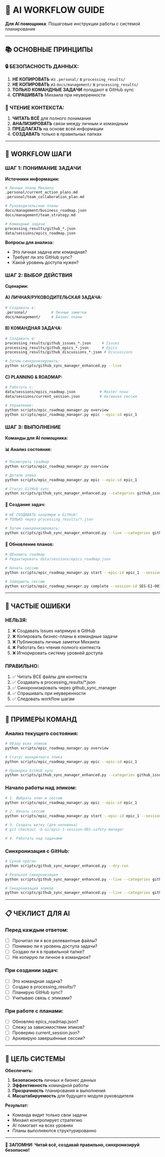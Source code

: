 # 🔄 AI WORKFLOW GUIDE

**Для AI помощника**: Пошаговые инструкции работы с системой планирования

---

## 📚 ОСНОВНЫЕ ПРИНЦИПЫ

### **🔒 БЕЗОПАСНОСТЬ ДАННЫХ:**
1. **НЕ КОПИРОВАТЬ** из `.personal/` в `processing_results/`
2. **НЕ КОПИРОВАТЬ** из `docs/management/` в `processing_results/`
3. **ТОЛЬКО КОМАНДНЫЕ ЗАДАЧИ** попадают в GitHub sync
4. **СПРАШИВАТЬ** Михаила при неуверенности

### **📖 ЧТЕНИЕ КОНТЕКСТА:**
1. **ЧИТАТЬ ВСЁ** для полного понимания
2. **АНАЛИЗИРОВАТЬ** связи между личным и командным
3. **ПРЕДЛАГАТЬ** на основе всей информации
4. **СОЗДАВАТЬ** только в правильных папках

---

## 🎯 WORKFLOW ШАГИ

### **ШАГ 1: ПОНИМАНИЕ ЗАДАЧИ**

**Источники информации:**
```bash
# Личные планы Михаила
.personal/current_action_plans.md
.personal/team_collaboration_plan.md

# Руководительские планы  
docs/management/business_roadmap.json
docs/management/team_strategy.md

# Командные задачи
processing_results/github_*.json
data/sessions/epics_roadmap.json
```

**Вопросы для анализа:**
- Это личная задача или командная?
- Требует ли это GitHub sync?
- Какой уровень доступа нужен?

### **ШАГ 2: ВЫБОР ДЕЙСТВИЯ**

**Сценарии:**

#### **A) ЛИЧНАЯ/РУКОВОДИТЕЛЬСКАЯ ЗАДАЧА:**
```bash
# Создавать в:
.personal/           # Личные заметки
docs/management/     # Бизнес планы
```

#### **B) КОМАНДНАЯ ЗАДАЧА:**
```bash  
# Создавать в:
processing_results/github_issues_*.json     # Issues
processing_results/github_epics_*.json      # Epics  
processing_results/github_discussions_*.json # Discussions

# Затем синхронизировать:
python scripts/github_sync_manager_enhanced.py --live
```

#### **C) PLANNING & ROADMAP:**
```bash
# Работать с:
data/sessions/epics_roadmap.json           # Master план
data/sessions/current_session.json         # Активная сессия

# Управление:
python scripts/epic_roadmap_manager.py overview
python scripts/epic_roadmap_manager.py epic --epic-id epic_1
```

### **ШАГ 3: ВЫПОЛНЕНИЕ**

**Команды для AI помощника:**

#### **📊 Анализ состояния:**
```bash
# Посмотреть roadmap
python scripts/epic_roadmap_manager.py overview

# Детали эпика
python scripts/epic_roadmap_manager.py epic --epic-id epic_1

# Статус GitHub sync
python scripts/github_sync_manager_enhanced.py --categories github_issues
```

#### **🚀 Создание задач:**
```bash
# НЕ СОЗДАВАТЬ напрямую в GitHub!
# ТОЛЬКО через processing_results/*.json

# Затем синхронизировать:
python scripts/github_sync_manager_enhanced.py --live --categories github_issues
```

#### **📝 Обновление планов:**
```bash
# Обновить roadmap
# Редактировать data/sessions/epics_roadmap.json

# Начать сессию
python scripts/epic_roadmap_manager.py start --epic-id epic_1 --session-id SES-E1-001

# Завершить сессию  
python scripts/epic_roadmap_manager.py complete --session-id SES-E1-001
```

---

## 🚫 ЧАСТЫЕ ОШИБКИ

### **НЕЛЬЗЯ:**
1. ❌ Создавать Issues напрямую в GitHub
2. ❌ Копировать бизнес-планы в командные задачи
3. ❌ Публиковать личные заметки Михаила
4. ❌ Работать без чтения полного контекста
5. ❌ Игнорировать систему уровней доступа

### **ПРАВИЛЬНО:**
1. ✅ Читать ВСЕ файлы для контекста
2. ✅ Создавать в processing_results/*.json
3. ✅ Синхронизировать через github_sync_manager
4. ✅ Спрашивать при неуверенности
5. ✅ Следовать workflow шагам

---

## 🔧 ПРИМЕРЫ КОМАНД

### **Анализ текущего состояния:**
```bash
# Обзор всех эпиков
python scripts/epic_roadmap_manager.py overview

# Статус конкретного эпика
python scripts/epic_roadmap_manager.py epic --epic-id epic_1

# Проверка GitHub sync
python scripts/github_sync_manager_enhanced.py --categories github_issues --dry-run
```

### **Начало работы над эпиком:**
```bash
# 1. Выбрать эпик и сессию
python scripts/epic_roadmap_manager.py epic --epic-id epic_1

# 2. Начать сессию
python scripts/epic_roadmap_manager.py start --epic-id epic_1 --session-id SES-E1-001

# 3. Создать ветку (для человека)
# git checkout -b ai/epic-1-session-001-safety-manager

# 4. Работать над задачами
```

### **Синхронизация с GitHub:**
```bash
# Сухой прогон
python scripts/github_sync_manager_enhanced.py --dry-run

# Реальная синхронизация
python scripts/github_sync_manager_enhanced.py --live --categories github_issues

# Синхронизация эпиков
python scripts/github_sync_manager_enhanced.py --live --categories github_epics
```

---

## 📋 ЧЕКЛИСТ ДЛЯ AI

### **Перед каждым ответом:**
- [ ] Прочитал ли я все релевантные файлы?
- [ ] Понимаю ли я уровень доступа задачи?
- [ ] Создаю ли я в правильной папке?
- [ ] Не копирую ли личное в командное?

### **При создании задач:**
- [ ] Это командная задача?
- [ ] Создаю в processing_results/?
- [ ] Планирую GitHub sync?
- [ ] Учитываю связь с эпиками?

### **При работе с планами:**
- [ ] Обновляю epics_roadmap.json?
- [ ] Слежу за зависимостями эпиков?
- [ ] Проверяю current_session.json?
- [ ] Архивирую завершённые сессии?

---

## 🎯 ЦЕЛЬ СИСТЕМЫ

**Обеспечить:**
1. **Безопасность** личных и бизнес данных
2. **Эффективность** командной работы
3. **Прозрачность** планирования и выполнения
4. **Масштабируемость** для будущего модуля руководителя

**Результат:**
- Команда видит только свои задачи
- Михаил контролирует стратегию
- AI помогает на всех уровнях
- Планы выполняются структурированно

---

**🤖 ЗАПОМНИ: Читай всё, создавай правильно, синхронизируй безопасно!** 
